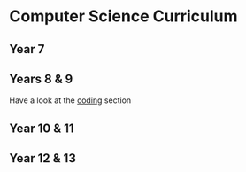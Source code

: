 # Computer Science Curriculum

## Year 7

## Years 8 & 9
Have a look at the [coding](../coding) section

## Year 10 & 11

## Year 12 & 13